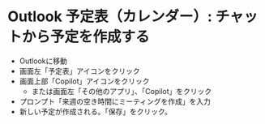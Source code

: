 # Outlook 予定表（カレンダー）: チャットから予定を作成する

- Outlookに移動
- 画面左「予定表」アイコンをクリック
- 画面上部「Copilot」アイコンをクリック
  - または画面左「その他のアプリ」、「Copilot」をクリック
- プロンプト「来週の空き時間にミーティングを作成」を入力
- 新しい予定が作成される。「保存」をクリック。